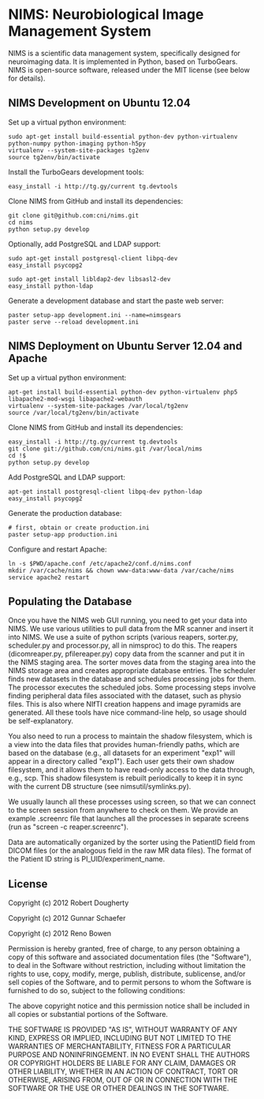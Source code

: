 NIMS: Neurobiological Image Management System
=============================================

NIMS is a scientific data management system, specifically designed for neuroimaging data. It is implemented in Python, based on TurboGears. NIMS is open-source software, released under the MIT license (see below for details).


NIMS Development on Ubuntu 12.04
--------------------------------

Set up a virtual python environment:

    sudo apt-get install build-essential python-dev python-virtualenv python-numpy python-imaging python-h5py
    virtualenv --system-site-packages tg2env
    source tg2env/bin/activate

Install the TurboGears development tools:

    easy_install -i http://tg.gy/current tg.devtools

Clone NIMS from GitHub and install its dependencies:

    git clone git@github.com:cni/nims.git
    cd nims
    python setup.py develop

Optionally, add PostgreSQL and LDAP support:

    sudo apt-get install postgresql-client libpq-dev
    easy_install psycopg2

    sudo apt-get install libldap2-dev libsasl2-dev
    easy_install python-ldap

Generate a development database and start the paste web server:

    paster setup-app development.ini --name=nimsgears
    paster serve --reload development.ini


NIMS Deployment on Ubuntu Server 12.04 and Apache
-------------------------------------------------

Set up a virtual python environment:

    apt-get install build-essential python-dev python-virtualenv php5 libapache2-mod-wsgi libapache2-webauth
    virtualenv --system-site-packages /var/local/tg2env
    source /var/local/tg2env/bin/activate

Clone NIMS from GitHub and install its dependencies:

    easy_install -i http://tg.gy/current tg.devtools
    git clone git://github.com/cni/nims.git /var/local/nims
    cd !$
    python setup.py develop

Add PostgreSQL and LDAP support:

    apt-get install postgresql-client libpq-dev python-ldap
    easy_install psycopg2

Generate the production database:

    # first, obtain or create production.ini
    paster setup-app production.ini

Configure and restart Apache:

    ln -s $PWD/apache.conf /etc/apache2/conf.d/nims.conf
    mkdir /var/cache/nims && chown www-data:www-data /var/cache/nims
    service apache2 restart


Populating the Database
-----------------------

Once you have the NIMS web GUI running, you need to get your data into NIMS. We use various utilities to pull data from the MR scanner and insert it into NIMS. We use a suite of python scripts (various reapers, sorter.py, scheduler.py and processor.py, all in nimsproc) to do this. The reapers (dicomreaper.py, pfilereaper.py) copy data from the scanner and put it in the NIMS staging area. The sorter moves data from the staging area into the NIMS storage area and creates appropriate database entries. The scheduler finds new datasets in the database and schedules processing jobs for them. The processor executes the scheduled jobs. Some processing steps involve finding peripheral data files associated with the dataset, such as physio files. This is also where NIfTI creation happens and image pyramids are generated. All these tools have nice command-line help, so usage should be self-explanatory.

You also need to run a process to maintain the shadow filesystem, which is a view into the data files that provides human-friendly paths, which are based on the database (e.g., all datasets for an experiment "exp1" will appear in a directory called "exp1"). Each user gets their own shadow filesystem, and it allows them to have read-only access to the data through, e.g., scp. This shadow filesystem is rebuilt periodically to keep it in sync with the current DB structure (see nimsutil/symlinks.py).

We usually launch all these processes using screen, so that we can connect to the screen session from anywhere to check on them. We provide an example .screenrc file that launches all the processes in separate screens (run as "screen -c reaper.screenrc").

Data are automatically organized by the sorter using the PatientID field from DICOM files (or the analogous field in the raw MR data files). The format of the Patient ID string is PI\_UID/experiment\_name.


License
-------

Copyright (c) 2012 Robert Dougherty

Copyright (c) 2012 Gunnar Schaefer

Copyright (c) 2012 Reno Bowen

Permission is hereby granted, free of charge, to any person obtaining a copy of this software and associated documentation files (the "Software"), to deal in the Software without restriction, including without limitation the rights to use, copy, modify, merge, publish, distribute, sublicense, and/or sell copies of the Software, and to permit persons to whom the Software is furnished to do so, subject to the following conditions:

The above copyright notice and this permission notice shall be included in all copies or substantial portions of the Software.

THE SOFTWARE IS PROVIDED "AS IS", WITHOUT WARRANTY OF ANY KIND, EXPRESS OR IMPLIED, INCLUDING BUT NOT LIMITED TO THE WARRANTIES OF MERCHANTABILITY, FITNESS FOR A PARTICULAR PURPOSE AND NONINFRINGEMENT. IN NO EVENT SHALL THE AUTHORS OR COPYRIGHT HOLDERS BE LIABLE FOR ANY CLAIM, DAMAGES OR OTHER LIABILITY, WHETHER IN AN ACTION OF CONTRACT, TORT OR OTHERWISE, ARISING FROM, OUT OF OR IN CONNECTION WITH THE SOFTWARE OR THE USE OR OTHER DEALINGS IN THE SOFTWARE.
